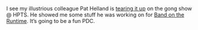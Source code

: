 I see my illustrious colleague Pat Helland is [tearing it
up](http://weblogs.cs.cornell.edu/AllThingsDistributed/archives/000274.html)
on the gong show @ HPTS. He showed me some stuff he was working on for
[Band on the
Runtime](http://www.gotdotnet.com/team/dbox/default.aspx?key=2003-08-30T10:20:47Z).
It’s going to be a fun PDC.
